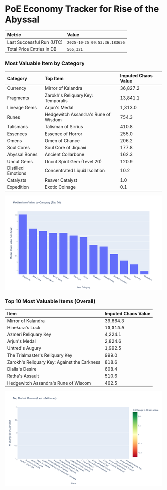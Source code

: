 # PoE Economy Tracker for Rise of the Abyssal

<!-- START_MAINTENANCE -->
| Metric | Value |
|:---|:---|
| Last Successful Run (UTC) | `2025-10-25 09:53:36.183656` |
| Total Price Entries in DB | `565,321` |

<!-- END_MAINTENANCE -->

<!-- START_DATAFRAME_DEBUG -->
<!-- END_DATAFRAME_DEBUG -->

<!-- START_CATEGORY_ANALYSIS -->
### Most Valuable Item by Category
| Category | Top Item | Imputed Chaos Value |
| :--- | :--- | :--- |
| Currency | Mirror of Kalandra | 36,827.2 |
| Fragments | Zarokh's Reliquary Key: Temporalis | 13,841.1 |
| Lineage Gems | Arjun's Medal | 1,313.0 |
| Runes | Hedgewitch Assandra's Rune of Wisdom | 754.3 |
| Talismans | Talisman of Sirrius | 410.8 |
| Essences | Essence of Horror | 255.0 |
| Omens | Omen of Chance | 206.2 |
| Soul Cores | Soul Core of Jiquani | 177.8 |
| Abyssal Bones | Ancient Collarbone | 162.3 |
| Uncut Gems | Uncut Spirit Gem (Level 20) | 120.9 |
| Distilled Emotions | Concentrated Liquid Isolation | 10.2 |
| Catalysts | Reaver Catalyst | 1.0 |
| Expedition | Exotic Coinage | 0.1 |


![Category Analysis Chart](charts/category_analysis.png)
<!-- END_ANALYSIS -->

<!-- START_ANALYSIS -->
### Top 10 Most Valuable Items (Overall)
| Item | Imputed Chaos Value |
| :--- | :--- |
| Mirror of Kalandra | 39,664.3 |
| Hinekora's Lock | 15,515.9 |
| Azmeri Reliquary Key | 4,224.1 |
| Arjun's Medal | 2,824.6 |
| Uhtred's Augury | 1,992.5 |
| The Trialmaster's Reliquary Key | 999.0 |
| Zarokh's Reliquary Key: Against the Darkness | 818.6 |
| Dialla's Desire | 608.4 |
| Ratha's Assault | 510.6 |
| Hedgewitch Assandra's Rune of Wisdom | 462.5 |


![Market Movers Chart](charts/market_movers.png)
<!-- END_ANALYSIS -->
